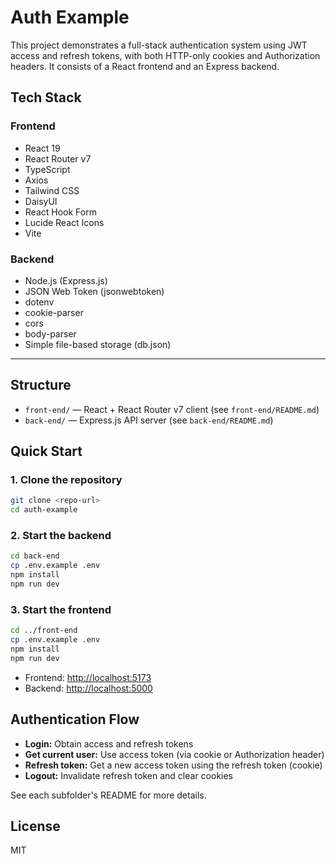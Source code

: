 # Auth Example

This project demonstrates a full-stack authentication system using JWT access and refresh tokens, with both HTTP-only cookies and Authorization headers. It consists of a React frontend and an Express backend.

## Tech Stack

### Frontend

- React 19
- React Router v7
- TypeScript
- Axios
- Tailwind CSS
- DaisyUI
- React Hook Form
- Lucide React Icons
- Vite

### Backend

- Node.js (Express.js)
- JSON Web Token (jsonwebtoken)
- dotenv
- cookie-parser
- cors
- body-parser
- Simple file-based storage (db.json)

---

## Structure

- `front-end/` — React + React Router v7 client (see `front-end/README.md`)
- `back-end/` — Express.js API server (see `back-end/README.md`)

## Quick Start

### 1. Clone the repository

```bash
git clone <repo-url>
cd auth-example
```

### 2. Start the backend

```bash
cd back-end
cp .env.example .env
npm install
npm run dev
```

### 3. Start the frontend

```bash
cd ../front-end
cp .env.example .env
npm install
npm run dev
```

- Frontend: [http://localhost:5173](http://localhost:5173)
- Backend: [http://localhost:5000](http://localhost:5000)

## Authentication Flow

- **Login:** Obtain access and refresh tokens
- **Get current user:** Use access token (via cookie or Authorization header)
- **Refresh token:** Get a new access token using the refresh token (cookie)
- **Logout:** Invalidate refresh token and clear cookies

See each subfolder's README for more details.

## License

MIT
